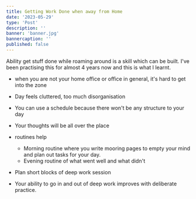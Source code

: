 ```yaml
---
title: Getting Work Done when away from Home
date: '2023-05-29'
type: 'Post'
description: ''
banner: 'banner.jpg'
bannercaption: ''
published: false
---
```


Ability get stuff done while roaming around is a skill which can be built. I've been practising this for almost 4 years now and this is what I learnt.

- when you are not your home office or office in general, it's hard to get into the zone
- Day feels cluttered, too much disorganisation
- You can use a schedule because there won't be any structure to your day
- Your thoughts will be all over the place

- routines help
  - Morning routine where you write mooring pages to empty your mind and plan out tasks for your day.
  - Evening routine of what went well and what didn't
- Plan short blocks of deep work session
- Your ability to go in and out of deep work improves with deliberate practice.
